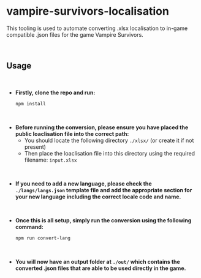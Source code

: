 # vampire-survivors-localisation
This tooling is used to automate converting .xlsx localisation to in-game compatible .json files for the game Vampire Survivors.

<br>

## Usage

<br>

- **Firstly, clone the repo and run:**
    ``` sh
    npm install
    ```
<br>

- **Before running the conversion, please ensure you have placed the public loaclisation file into the correct path:**
    - You should locate the following directory `./xlsx/` (or create it if not present) 
    - Then place the loaclisation file into this directory using the required filename: `input.xlsx`
    
<br>

- **If you need to add a new language, please check the `./langs/langs.json` template file and add the appropriate section for your new language including the correct locale code and name.**

<br>

- **Once this is all setup, simply run the conversion using the following command:**
    ``` sh
    npm run convert-lang
    ```
<br>

- **You will now have an output folder at `./out/` which contains the converted .json files that are able to be used directly in the game.**